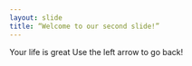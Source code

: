 ```yaml
---
layout: slide
title: “Welcome to our second slide!”
---
```

Your life is great
Use the left arrow to go back!
